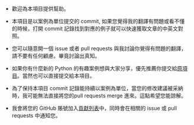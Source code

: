 * 歡迎為本項目提供幫助。

* 本項目是以案例為單位提交的 commit, 如果您覺得我的翻譯有問題或看不懂的時候，打開 commit 記錄找到對應的例子就可以快速獲取文章的中英文對照。

* 您可以隨意開一個 issue 或者 pull requests 與我討論你覺得有問題的翻譯，請不要有任何顧慮。畢竟討論出真知。

* 如果你有什麼新的 Python 的有趣案例想與大家分享，優先推薦你提交給[原項目](https://github.com/satwikkansal/wtfpython/)。當然也可以直接提交給本項目。

* 為了保持本項目 commit 記錄能持續以案例為單位，當您的修改建議被采納時，我可能無法直接將您的pull requests merge 進來。這點希望您能諒解。

* 我會將您的 GitHub 賬號加入[貢獻列表](https://github.com/leisurelicht/wtfpython-cn/blob/master/CONTRIBUTORS.md)中，同時會在相關的 issue 或 pull requests 中通知您。
